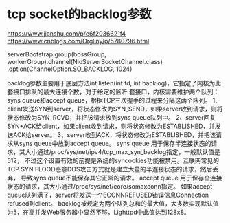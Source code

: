 # tcp socket的backlog参数
https://www.jianshu.com/p/e6f2036621f4
https://www.cnblogs.com/Orgliny/p/5780796.html

serverBootstrap.group(bossGroup, workerGroup).channel(NioServerSocketChannel.class)
.option(ChannelOption.SO_BACKLOG, 1024)

backlog参数主要用于底层方法int listen(int fd, int backlog)，它指定了内核为此套接口排队的最大连接个数，对于给定的监听
套接口，内核需要维护两个队列： syns queue和accept queue，根据TCP三次握手的过程来分隔这两个队列。
1、client发送SYN到server，将状态修改为SYN_SEND，如果server收到请求，则将状态修改为SYN_RCVD，并把该请求放到syns queue队列中。
2、server回复SYN+ACK给client，如果client收到请求，则将状态修改为ESTABLISHED，并发送ACK给server。
3、server收到ACK，将状态修改为ESTABLISHED，并把该请求从syns queue中放到accept queue。
syns queue
用于保存半连接状态的请求，其大小通过/proc/sys/net/ipv4/tcp_max_syn_backlog指定，一般默认值是512，
不过这个设置有效的前提是系统的syncookies功能被禁用。互联网常见的TCP SYN FLOOD恶意DOS攻击方式就是建立大量的半连接状态的请求，然后丢弃，
导致syns queue不能保存其它正常的请求。
accept queue
用于保存全连接状态的请求，其大小通过/proc/sys/net/core/somaxconn指定。
如果accept queue队列满了，server将发送一个ECONNREFUSED错误信息Connection refused到client。
backlog被规定为两个队列总和的最大值，大多数实现默认值为5，在高并发Web服务器中显然不够，Lighttpd中此值达到128x8。